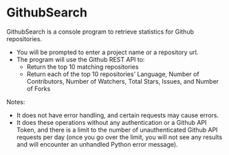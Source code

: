# GithubSearch
GithubSearch is a console program to retrieve statistics for Github repositories.

* You will be prompted to enter a project name or a repository url.
* The program will use the Github REST API to:
    * Return the top 10 matching repositories
    * Return each of the top 10 repositories' Language, Number of Contributors, Number of Watchers, Total Stars, Issues, and Number of Forks


Notes:

* It does not have error handling, and certain requests may cause errors.
* It does these operations without any authentication or a Github API Token, and there is a limit to the number of unauthenticated Github API requests per day (once you go over the limit, you will not see any results and will encounter an unhandled Python error message).
